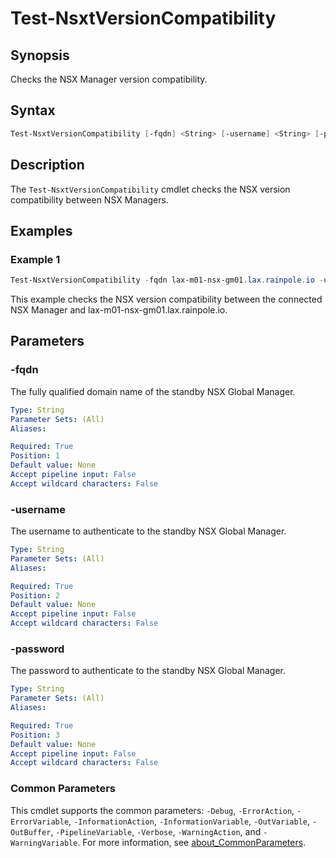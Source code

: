 # Test-NsxtVersionCompatibility

## Synopsis

Checks the NSX Manager version compatibility.

## Syntax

```powershell
Test-NsxtVersionCompatibility [-fqdn] <String> [-username] <String> [-password] <String> [<CommonParameters>]
```

## Description

The `Test-NsxtVersionCompatibility` cmdlet checks the NSX version compatibility between NSX Managers.

## Examples

### Example 1

```powershell
Test-NsxtVersionCompatibility -fqdn lax-m01-nsx-gm01.lax.rainpole.io -username  admin -password VMw@re1!VMw@re1!
```

This example checks the NSX version compatibility between the connected NSX Manager and lax-m01-nsx-gm01.lax.rainpole.io.

## Parameters

### -fqdn

The fully qualified domain name of the standby NSX Global Manager.

```yaml
Type: String
Parameter Sets: (All)
Aliases:

Required: True
Position: 1
Default value: None
Accept pipeline input: False
Accept wildcard characters: False
```

### -username

The username to authenticate to the standby NSX Global Manager.

```yaml
Type: String
Parameter Sets: (All)
Aliases:

Required: True
Position: 2
Default value: None
Accept pipeline input: False
Accept wildcard characters: False
```

### -password

The password to authenticate to the standby NSX Global Manager.

```yaml
Type: String
Parameter Sets: (All)
Aliases:

Required: True
Position: 3
Default value: None
Accept pipeline input: False
Accept wildcard characters: False
```

### Common Parameters

This cmdlet supports the common parameters: `-Debug`, `-ErrorAction`, `-ErrorVariable`, `-InformationAction`, `-InformationVariable`, `-OutVariable`, `-OutBuffer`, `-PipelineVariable`, `-Verbose`, `-WarningAction`, and `-WarningVariable`. For more information, see [about_CommonParameters](http://go.microsoft.com/fwlink/?LinkID=113216).
